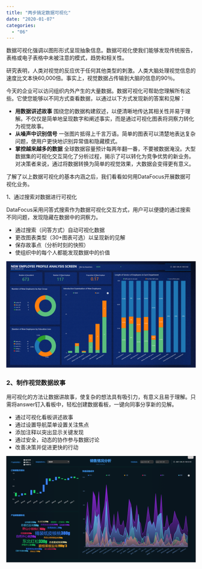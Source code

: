 ```yaml
---
title: "两步搞定数据可视化"
date: "2020-01-07"
categories: 
  - "06"
---
```


数据可视化强调以图形形式呈现抽象信息。数据可视化使我们能够发现传统报告，表格或电子表格中未被注意的模式，趋势和相关性。

研究表明，人类对视觉的反应优于任何其他类型的刺激。人类大脑处理视觉信息的速度比文本快60,000倍。事实上，视觉数据占传输到大脑的信息的90％。

今天的企业可以访问组织内外产生的大量数据。数据可视化可帮助您理解所有这些。它使您能够以不同方式查看数据，以通过以下方式发现新的答案和见解：

- ****用数据讲述故事**** 围绕您的数据构建叙述，以便清晰地传达其相关性并易于理解。不仅仅是简单地呈现数字和阐述事实，而是通过可视化图表将洞察力转化为视觉故事。
- ****从噪声中识别信号**** 一张图片抵得上千言万语。简单的图表可以清楚地表达复杂问题，使用户更快地识别异常值和隐藏模式。
- ****掌控越来越多的数据**** 全球数据容量预计每两年翻一番，不要被数据淹没。大型数据集的可视化交互简化了分析过程，揭示了可以转化为竞争优势的新业务。对决策者来说，通过将数据转换为简单的视觉效果，大数据会变得更有意义。

了解了以上数据可视化的基本内涵之后，我们看看如何用DataFocus开展数据可视化业务。

1、通过搜索对数据进行可视化

DataFocus采用问答式搜索作为数据可视化交互方式，用户可以便捷的通过搜索不同问题，发现隐藏在数据中的洞察力。

- 通过搜索（问答方式）自动可视化数据
- 更改图表类型（30+图表可选）以呈现新的见解
- 保存故事点（分析时刻的快照）
- 使组织中的每个人都能发现数据中的价值

![](images/word-image-30.png)

### 2、制作视觉数据故事

用可视化的方法让数据讲故事，使复杂的想法具有吸引力，有意义且易于理解。只需将answer钉入看板中，轻松创建数据看板，一键向同事分享新的见解。

- 通过可视化看板讲述故事
- 通过设置导航菜单设置关注焦点
- 添加注释以突出显示关键发现
- 通过安全，动态的协作参与数据讨论
- 改善决策并促进更快的行动

![](images/word-image-31.png)
